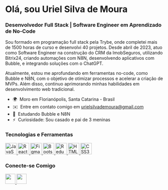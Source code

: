 # Olá, sou Uriel Silva de Moura

### Desenvolvedor Full Stack | Software Engineer em Aprendizado de No-Code

Sou formado em programação full stack pela Trybe, onde completei mais de 1500 horas de curso e desenvolvi 40 projetos. Desde abril de 2023, atuo como Software Engineer na construção do CRM da ImobSeguros, utilizando Bitrix24, criando automações com N8N, desenvolvendo aplicativos com Bubble, e integrando soluções com o ChatGPT.

Atualmente, estou me aprofundando em ferramentas no-code, como Bubble e N8N, com o objetivo de otimizar processos e acelerar a criação de MVPs. Além disso, continuo aprimorando minhas habilidades em desenvolvimento web tradicional.

- 🌍  Moro em Florianópolis, Santa Catarina - Brasil
- ✉️  Entre em contato comigo em [urielsilvademoura@gmail.com](mailto:urielsilvademoura@gmail.com)
- 🧠  Estudando Bubble e N8N
- ⚡  Curiosidade: Sou casado e pai de 3 meninas

### Tecnologias e Ferramentas

<p align="left">
  <a href="https://developer.mozilla.org/en-US/docs/Web/JavaScript" target="_blank" rel="noreferrer">
    <img src="https://raw.githubusercontent.com/danielcranney/readme-generator/main/public/icons/skills/javascript-colored.svg" width="36" height="36" alt="JavaScript" />
  </a>
  <a href="https://reactjs.org/" target="_blank" rel="noreferrer">
    <img src="https://raw.githubusercontent.com/danielcranney/readme-generator/main/public/icons/skills/react-colored.svg" width="36" height="36" alt="React" />
  </a>
  <a href="https://www.figma.com/" target="_blank" rel="noreferrer">
    <img src="https://raw.githubusercontent.com/danielcranney/readme-generator/main/public/icons/skills/figma-colored.svg" width="36" height="36" alt="Figma" />
  </a>
  <a href="https://getbootstrap.com/" target="_blank" rel="noreferrer">
    <img src="https://raw.githubusercontent.com/danielcranney/readme-generator/main/public/icons/skills/bootstrap-colored.svg" width="36" height="36" alt="Bootstrap" />
  </a>
  <a href="https://redux.js.org/" target="_blank" rel="noreferrer">
    <img src="https://raw.githubusercontent.com/danielcranney/readme-generator/main/public/icons/skills/redux-colored.svg" width="36" height="36" alt="Redux" />
  </a>
  <a href="https://developer.mozilla.org/en-US/docs/Glossary/HTML5" target="_blank" rel="noreferrer">
    <img src="https://raw.githubusercontent.com/danielcranney/readme-generator/main/public/icons/skills/html5-colored.svg" width="36" height="36" alt="HTML5" />
  </a>
  <a href="https://www.w3.org/TR/CSS/#css" target="_blank" rel="noreferrer">
    <img src="https://raw.githubusercontent.com/danielcranney/readme-generator/main/public/icons/skills/css3-colored.svg" width="36" height="36" alt="CSS3" />
  </a>
</p>

### Conecte-se Comigo

<p align="left">
  <a href="https://www.github.com/UrielSilvaDeMoura" target="_blank" rel="noreferrer">
    <img src="https://raw.githubusercontent.com/danielcranney/readme-generator/main/public/icons/socials/github-dark.svg" width="32" height="32" />
  </a>
  <a href="https://www.linkedin.com/in/urielsilvademoura" target="_blank" rel="noreferrer">
    <img src="https://raw.githubusercontent.com/danielcranney/readme-generator/main/public/icons/socials/linkedin.svg" width="32" height="32" />
  </a>
</p>
